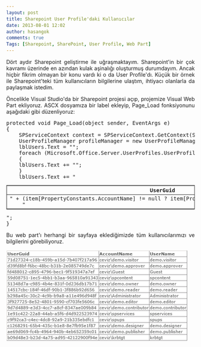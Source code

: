 ```yaml
---
layout: post
title: Sharepoint User Profile'daki Kullanıcılar
date: 2013-08-01 12:02
author: hasangok
comments: true
Tags: [Sharepoint, SharePoint, User Profile, Web Part]
---
```

<p style="text-align: justify;">Dört aydır Sharepoint geliştirme ile uğraşmaktayım. Sharepoint'in bir çok kavramı üzerinde en azından kulak aşinalığı oluşturmuş durumdayım. Ancak hiçbir fikrim olmayan bir konu vardı ki o da User Profile'dı. Küçük bir örnek ile Sharepoint'teki tüm kullanıcıların bilgilerine ulaştım, ihtiyacı olanlarla da paylaşmak istedim.</p>
<p style="text-align: justify;">Öncelikle Visual Studio'da bir Sharepoint projesi açıp, projemize Visual Web Part ekliyoruz. ASCX dosyamıza bir label ekleyip, Page_Load fonksiyonunu aşağıdaki gibi düzenliyoruz:</p>

<pre class="brush: c-sharp;">
protected void Page_Load(object sender, EventArgs e)
{
    SPServiceContext context = SPServiceContext.GetContext(SPContext.Current.Site);
    UserProfileManager profileManager = new UserProfileManager(context);
    lblUsers.Text = "<table border='1'><tr><th>UserGuid</th><th>AccountName</th><th>UserName</th></tr>";
    foreach (Microsoft.Office.Server.UserProfiles.UserProfile item in profileManager)
    {
    lblUsers.Text += "<tr><td>" + (item[PropertyConstants.AccountName] != null ? item[PropertyConstants.UserGuid].Value : "") +
    "</td><td>" + (item[PropertyConstants.UserGuid] != null ? item[PropertyConstants.AccountName].Value : "") +
    "</td><td>" + (item[PropertyConstants.UserName] != null ? item[PropertyConstants.UserName].Value : "") + "</td></tr>";
    }
    lblUsers.Text += "</table>";
}
</pre>

<p style="text-align: justify;">Bu web part'ı herhangi bir sayfaya eklediğimizde tüm kullanıcılarımızı ve bilgilerini görebiliyoruz.</p>
<p style="text-align: justify;"><img class="aligncenter size-full wp-image-143" alt="sharepoint-users" src="https://raw.githubusercontent.com/hasangok/hasangok.github.io/master/uploads/2013/08/sharepoint-users.png" width="485" height="244" /></p>
